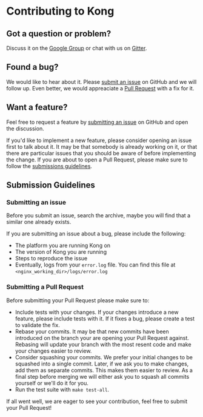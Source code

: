 # Contributing to Kong

## Got a question or problem?

Discuss it on the [Google Group](https://groups.google.com/forum/#!forum/konglayer) or chat with us on [Gitter](https://gitter.im/Mashape/kong).

## Found a bug?

We would like to hear about it. Please [submit an issue][new-issue] on GitHub and we will follow up. Even better, we would appreaciate a [Pull Request][new-pr] with a fix for it.

## Want a feature?

Feel free to request a feature by [submitting an issue][new-issue] on GitHub and open the discussion.

If you'd like to implement a new feature, please consider opening an issue first to talk about it. It may be that somebody is already working on it, or that there are particular issues that you should be aware of before implementing the change. If you are about to open a Pull Request, please make sure to follow the [submissions guidelines][new-pr].

## Submission Guidelines

### Submitting an issue

Before you submit an issue, search the archive, maybe you will find that a similar one already exists.

If you are submitting an issue about a bug, please include the following:

- The platform you are running Kong on
- The version of Kong you are running
- Steps to reproduce the issue
- Eventually, logs from your `error.log` file. You can find this file at `<nginx_working_dir>/logs/error.log`

### Submitting a Pull Request

Before submitting your Pull Request please make sure to:

- Include tests with your changes. If your changes introduce a new feature, please include tests with it. If it fixes a bug, please create a test to validate the fix.
- Rebase your commits. It may be that new commits have been introduced on the branch your are opening your Pull Request against. Rebasing will update your branch with the most resent code and make your changes easier to review.
- Consider squashing your commits. We prefer your initial changes to be squashed into a single commit. Later, if we ask you to make changes, add them as separate commits. This makes them easier to review. As a final step before merging we will either ask you to squash all commits yourself or we'll do it for you.
- Run the test suite with `make test-all`.

If all went well, we are eager to see your contribution, feel free to submit your Pull Request!

[new-issue]: #submitting-an-issue
[new-pr]: #submitting-a-pull-request
